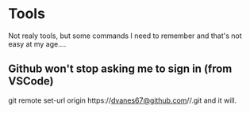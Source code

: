 # Tools
Not realy tools, but some commands I need to remember and that's not easy at my age....

## Github won't stop asking me to sign in (from VSCode)
git remote set-url origin https://dvanes67@github.com/<organization>/<repo>.git
and it will.

